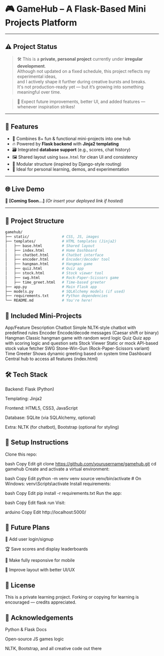 # 🎮 GameHub – A Flask-Based Mini Projects Platform

---

## ⚠️ Project Status

> 🛠️ This is a **private, personal project** currently under **irregular development**.  
> Although not updated on a fixed schedule, this project reflects my experimental ideas,  
> and I actively shape it further during creative bursts and breaks.  
> It's not production-ready yet — but it’s growing into something meaningful over time.

> 📌 Expect future improvements, better UI, and added features — whenever inspiration strikes!

---

## 🚀 Features

- 🧩 Combines 8+ fun & functional mini-projects into one hub
- 🔥 Powered by **Flask backend** with **Jinja2 templating**
- 🗃️ Integrated **database support** (e.g., scores, chat history)
- 🖼️ Shared layout using `base.html` for clean UI and consistency
- 🎯 Modular structure (inspired by Django-style routing)
- 🧪 Ideal for personal learning, demos, and experimentation

---

## 🌐 Live Demo

🔗 **[Coming Soon...]** *(Or insert your deployed link if hosted)*

---

## 📁 Project Structure

```bash
gamehub/
├── static/               # CSS, JS, images
├── templates/            # HTML templates (Jinja2)
│   ├── base.html         # Shared layout
│   ├── index.html        # Home Dashboard
│   ├── chatbot.html      # Chatbot interface
│   ├── encoder.html      # Encoder/decoder tool
│   ├── hangman.html      # Hangman game
│   ├── quiz.html         # Quiz app
│   ├── stock.html        # Stock viewer tool
│   ├── swg.html          # Rock-Paper-Scissors game
│   ├── time_greet.html   # Time-based greeter
├── app.py                # Main Flask app
├── models.py             # SQLAlchemy models (if used)
├── requirements.txt      # Python dependencies
└── README.md             # You're here!
```

## 🧩 Included Mini-Projects
App/Feature	Description
Chatbot	Simple NLTK-style chatbot with predefined rules
Encoder	Encode/decode messages (Caesar shift or binary)
Hangman	Classic hangman game with random word logic
Quiz	Quiz app with scoring logic and question sets
Stock Viewer	Static or mock API-based stock value fetcher
SWG	Stone-Win-Gun (Rock-Paper-Scissors variant)
Time Greeter	Shows dynamic greeting based on system time
Dashboard	Central hub to access all features (index.html)


## 🛠️ Tech Stack
Backend: Flask (Python)

Templating: Jinja2

Frontend: HTML5, CSS3, JavaScript

Database: SQLite (via SQLAlchemy, optional)

Extra: NLTK (for chatbot), Bootstrap (optional for styling)

## 🔧 Setup Instructions
Clone this repo:

bash
Copy
Edit
git clone https://github.com/yourusername/gamehub.git
cd gamehub
Create and activate a virtual environment:

bash
Copy
Edit
python -m venv venv
source venv/bin/activate  # On Windows: venv\Scripts\activate
Install requirements:

bash
Copy
Edit
pip install -r requirements.txt
Run the app:

bash
Copy
Edit
flask run
Visit:

arduino
Copy
Edit
http://localhost:5000/

## 📌 Future Plans
🔐 Add user login/signup

🏆 Save scores and display leaderboards

📱 Make fully responsive for mobile

🎨 Improve layout with better UI/UX

## 📜 License
This is a private learning project. Forking or copying for learning is encouraged — credits appreciated.

## 🙌 Acknowledgements
Python & Flask Docs

Open-source JS games logic

NLTK, Bootstrap, and all creative code out there
